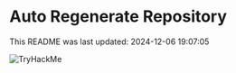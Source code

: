 # Auto Regenerate Repository

This README was last updated: 2024-12-06 19:07:05

 ![TryHackMe](https://tryhackme.com/badge/533634)